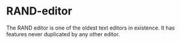 # RAND-editor
The RAND editor is one of the oldest text editors in existence.  It has features never duplicated by any other editor.
